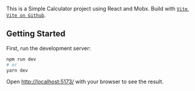 This is a Simple Calculator project using React and Mobx.
Build with [`Vite`](https://vitejs.dev/), [`Vite on Github`](https://github.com/vitejs/vite).

## Getting Started

First, run the development server:

```bash
npm run dev
# or
yarn dev
```

Open [http://localhost:5173/](http://localhost:5173/) with your browser to see the result.
